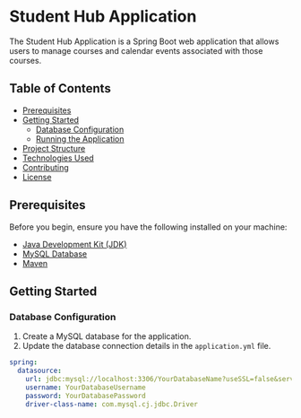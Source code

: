 # Student Hub Application

The Student Hub Application is a Spring Boot web application that allows users to manage courses and calendar events associated with those courses.

## Table of Contents

- [Prerequisites](#prerequisites)
- [Getting Started](#getting-started)
    - [Database Configuration](#database-configuration)
    - [Running the Application](#running-the-application)
- [Project Structure](#project-structure)
- [Technologies Used](#technologies-used)
- [Contributing](#contributing)
- [License](#license)

## Prerequisites

Before you begin, ensure you have the following installed on your machine:

- [Java Development Kit (JDK)](https://www.oracle.com/java/technologies/javase-downloads.html)
- [MySQL Database](https://dev.mysql.com/downloads/)
- [Maven](https://maven.apache.org/download.cgi)

## Getting Started

### Database Configuration

1. Create a MySQL database for the application.
2. Update the database connection details in the `application.yml` file.

```yaml
spring:
  datasource:
    url: jdbc:mysql://localhost:3306/YourDatabaseName?useSSL=false&serverTimezone=UTC
    username: YourDatabaseUsername
    password: YourDatabasePassword
    driver-class-name: com.mysql.cj.jdbc.Driver
